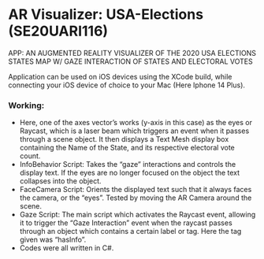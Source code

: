 # AR Visualizer: USA-Elections  (SE20UARI116)
APP: AN AUGMENTED REALITY VISUALIZER OF THE 2020 USA ELECTIONS STATES MAP W/ GAZE INTERACTION OF STATES AND ELECTORAL VOTES


Application can be used on iOS devices using the XCode build, while connecting your iOS device of choice to your Mac (Here Iphone 14 Plus).


### Working:
- Here, one of the axes vector’s works (y-axis in this case) as the eyes or Raycast, which is a laser beam which triggers an event when it passes through a scene object. It then displays a Text Mesh display box containing the Name of the State, and its respective electoral vote count.
- InfoBehavior Script: Takes the “gaze” interactions and controls the display text. If the eyes are no longer focused on the object the text collapses into the object.
- FaceCamera Script: Orients the displayed text such that it always faces the camera, or the “eyes”. Tested by moving the AR Camera around the scene.
- Gaze Script: The main script which activates the Raycast event, allowing it to trigger the “Gaze Interaction” event when the raycast passes through an object which contains a certain label or tag. Here the tag given was “hasInfo”.
- Codes were all written in C#.

